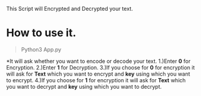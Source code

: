 This Script will Encrypted and Decrypted your text.

# How to use it.

> Python3 App.py

\*It will ask whether you want to encode or decode your text.
1.)Enter **0** for Encryption.
2.)Enter **1** for Decryption.
3.)If you choose for **0** for encryption it will ask for **Text** which you want
to encrypt and **key** using which you want to encrypt.
4.)If you choose for **1** for encryption it will ask for **Text** which you want
to decrypt and **key** using which you want to decrypt.
